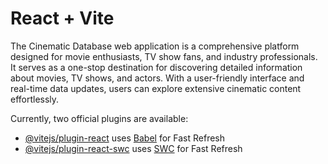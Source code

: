 # React + Vite

The Cinematic Database web application is a comprehensive platform designed for movie enthusiasts, TV show fans, and industry professionals. It serves as a one-stop destination for discovering detailed information about movies, TV shows, and actors. With a user-friendly interface and real-time data updates, users can explore extensive cinematic content effortlessly.

Currently, two official plugins are available:

- [@vitejs/plugin-react](https://github.com/vitejs/vite-plugin-react/blob/main/packages/plugin-react/README.md) uses [Babel](https://babeljs.io/) for Fast Refresh
- [@vitejs/plugin-react-swc](https://github.com/vitejs/vite-plugin-react-swc) uses [SWC](https://swc.rs/) for Fast Refresh
